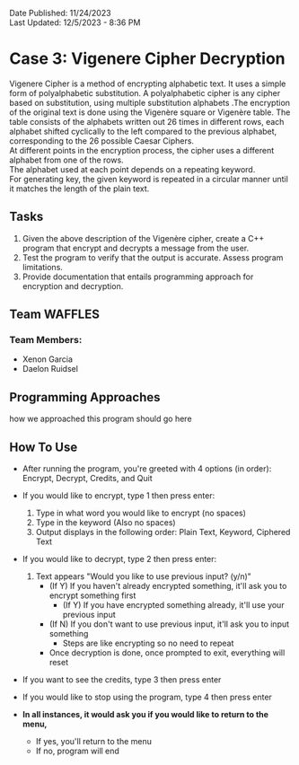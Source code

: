 Date Published: 11/24/2023 <br />
Last Updated: 12/5/2023 - 8:36 PM
# Case 3: Vigenere Cipher Decryption
Vigenere Cipher is a method of encrypting alphabetic text. It uses a simple form of polyalphabetic
substitution. A polyalphabetic cipher is any cipher based on substitution, using multiple substitution
alphabets .The encryption of the original text is done using the Vigenère square or Vigenère table.
The table consists of the alphabets written out 26 times in different rows, each alphabet shifted
cyclically to the left compared to the previous alphabet, corresponding to the 26 possible Caesar
Ciphers. <br />
At different points in the encryption process, the cipher uses a different alphabet from one of the rows. <br />
The alphabet used at each point depends on a repeating keyword. <br />
For generating key, the given keyword is repeated in a circular manner until it matches the length of the
plain text.

## Tasks
1. Given the above description of the Vigenère cipher, create a C++ program that encrypt and
decrypts a message from the user.
2. Test the program to verify that the output is accurate. Assess program limitations.
3. Provide documentation that entails programming approach for encryption and decryption.

## Team WAFFLES
### Team Members:
- Xenon Garcia
- Daelon Ruidsel

## Programming Approaches
how we approached this program should go here

## How To Use
- After running the program, you're greeted with 4 options (in order): Encrypt, Decrypt, Credits, and Quit
- If you would like to encrypt, type 1 then press enter:
   1) Type in what word you would like to encrypt (no spaces)
   2) Type in the keyword (Also no spaces)
   3) Output displays in the following order: Plain Text, Keyword, Ciphered Text
- If you would like to decrypt, type 2 then press enter:
   1) Text appears "Would you like to use previous input? (y/n)"
      - (If Y) If you haven't already encrypted something, it'll ask you to encrypt something first
           - (If Y) If you have encrypted something already, it'll use your previous input
      - (If N) If you don't want to use previous input, it'll ask you to input something
         - Steps are like encrypting so no need to repeat
      - Once decryption is done, once prompted to exit, everything will reset
- If you want to see the credits, type 3 then press enter
- If you would like to stop using the program, type 4 then press enter


- **In all instances, it would ask you if you would like to return to the menu,**
   - If yes, you'll return to the menu
   - If no, program will end
